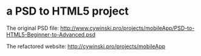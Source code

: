 # a PSD to HTML5 project

The original PSD file:
http://www.cywinski.pro/projects/mobileApp/PSD-to-HTML5-Beginner-to-Advanced.psd

The refactored website:
http://cywinski.pro/projects/mobileApp
